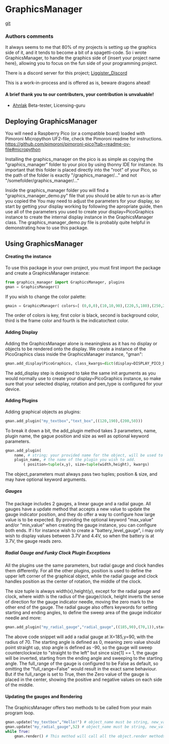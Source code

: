 # GraphicsManager
[git](https://github.com/Liggister/GraphicsManager.git)
### Authors comments
It always seems to me that 80% of my projects is setting up the graphics side of it, and it tends to become a bit of a spagetti-code.
So i wrote GraphicsManager, to handle the graphics side of {insert your project name here}, allowing you to focus on the fun side of your programming project.

There is a discord server for this project; [Liggister_Discord](https://discord.gg/wFsTng5VNE)

This is a work-in-process and is offered as is, beware dragons ahead!
#### A brief thank you to our contributers, your contribution is unvaluable!
* [Ahnlak](https://github.com/ahnlak) Beta-tester, Licensing-guru

## Deploying GraphicsManager
You will need a Raspberry Pico (or a compatible board) loaded with Pimoroni Micropython UF2-file, check the Pimoroni readme for instructions.
 https://github.com/pimoroni/pimoroni-pico?tab=readme-ov-file#micropython

Installing the graphics_manager on the pico is as simple as copying the "graphics_manager" folder to your pico by using thonny IDE for instance.
Its important that this folder is placed directly into the "root" of your Pico, so the path of the folder is exactly "/graphics_manager/..." and not "/somefolder/graphics_manager/..."

Inside the graphics_manager folder you will find a "graphics_manager_demo.py" file that you should be able to run as-is after you copied the 
You may need to adjust the parameters for your display, so start by getting your display working by following the apropriate guide, then use all of the parameters you used to create your display=PicoGraphics instance to create the internal display instance in the GraphicsManager class.
The graphics_manager_demo.py file is probably quite helpful in demonstrating how to use this package.

## Using GraphicsManager
#### Creating the instance
To use this package in your own project, you must first import the package and create a GraphicsManager instance:
```python
from graphics_manager import GraphicsManager, plugins
gman = GraphicsManager()
```
If you wish to change the color palette:
```python
gmain = GraphicsManager( colors=[ (0,0,0),(10,10,90),(220,5,180),(250,200,255),(180,160,250)] )
```
The order of colors is key, first color is black, second is background color, third is the frame color and fourth is the indicator/text color.
#### Adding Display
Adding the GraphicsManager alone is meaningless as it has no display or objects to be rendered onto the display.
We create a instance of the PicoGraphics class inside the GraphicsManager instance, "gman":
```python
gman.add_display(PicoGraphics, class_kwargs=dict(display=DISPLAY_PICO_DISPLAY_2, rotate=0, pen_type=PEN_P4) )
```
The add_display step is designed to take the same init arguments as you would normally use to create your display=PicoGraphics instance, so make sure that your selected display, rotation and pen_type is configured for your device.
#### Adding Plugins
Adding graphical objects as plugins:
```python
gman.add_plugin("my_textbox","text_box",((120,190),(200,50)))
```
To break it down a bit, the add_plugin method takes 3 parameters, name, plugin name, the gague position and size as well as optional keyword parameters.
```python #pseudo-code:
gman.add_plugin(
    name, # string; your provided name for the object, will be used to reference that particular object.
    plugin_name, # the name of the plugin you wish to add.
        ( position=tuple(x,y), size=tuple(width,height), kwargs)
```
The object_parameters must always pass two tuples; position & size, and may have optional keyword arguments.
##### Gauges
The package includes 2 gauges, a linear gauge and a radial gauge.
All gauges have a update method that accepts a new value to update the gauge indicator position, and they do offer a way to configure how large value is to be expected.
By providing the optional keyword "max_value" and/or "min_value" when creating the gauge instance, you can configure both ends.
If i for instance wish to create a "battery_level_gauge", i may only wish to display values between 3.7V and 4.4V, so when the battery is at 3.7V, the gauge reads zero.

##### Radial Gauge and Funky Clock Plugin Exceptions
All the plugins use the same parameters, but radial gauge and clock handles them differently.
For all the other plugins, position is used to define the upper left corner of the graphical object, 
while the radial gauge and clock handles position as the center of rotation, the middle of the clock.

The size tuple is always width(x),height(y), except for the radial gauge and clock, where width is the radius of the gauge/clock, 
height inverts the sense of direction for the gauge indicator needle, moving the zero mark to the other end of the gauge.
The radial gauge also offers keywords for setting starting and ending angles, to define the sweep area of the gauge indicator needle and more:
```python
gman.add_plugin("my_radial_gauge","radial_gauge",((185,90),(70,1)),start_angle=0,stop_angle=-90,full_range=False,min_value=0,max_value=100))
```
The above code snippet will add a radial gauge at X=185,y=90, with the radius of 70.
The starting angle is defined as 0, meaning zero value should point straight up, stop angle is defined as -90, so the gauge will sweep counterclockwize to "straight to the left" but since size[1] == 1, the gauge will be inverted, starting from the ending angle and sweeping to the starting angle.
The full_range of the gauge is configured to be False as default, so omitting the "full_range=False" would result in the exact same behaviour.
But if the full_range is set to True, then the Zero value of the gauge is placed in the center, showing the positive and negative values on each side of the middle.

#### Updating the gauges and Rendering
The GraphicsManager offers two methods to be called from your main program loop.
```python
gman.update("my_textbox","Hello!") # object_name must be string, new_value type depends on the object.
gman.update("my_radial_gauge",52) # object_name must be string, new_value type depends on the object.
while True:
    gman.render() # This method will call all the object.render methods in the same order they were added.
```

